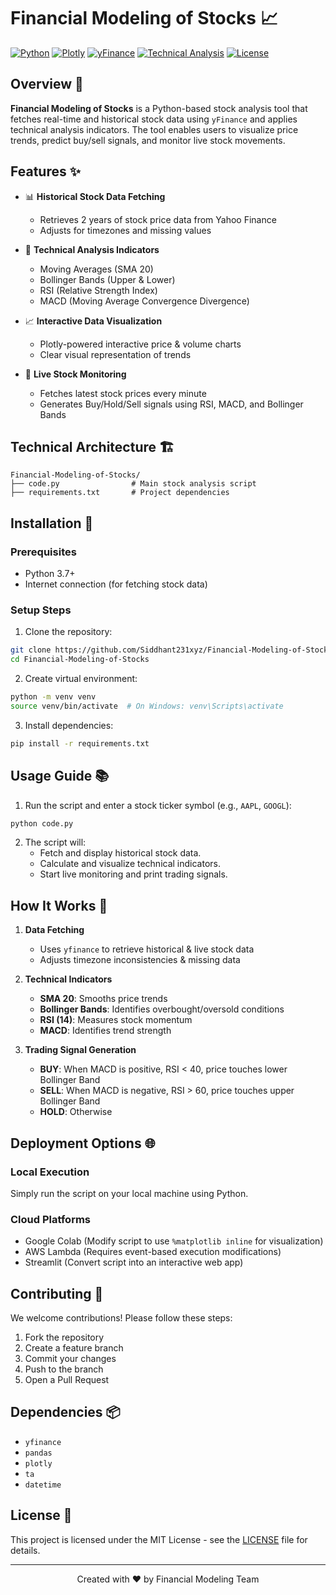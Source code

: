 # Financial Modeling of Stocks 📈

[![Python](https://img.shields.io/badge/Python-3.7+-blue.svg)](https://www.python.org/)
[![Plotly](https://img.shields.io/badge/Plotly-visualization-orange.svg)](https://plotly.com)
[![yFinance](https://img.shields.io/badge/yFinance-data%20fetching-green.svg)](https://pypi.org/project/yfinance/)
[![Technical Analysis](https://img.shields.io/badge/Technical%20Analysis-integrated-red.svg)](https://technical-analysis-library-in-python.readthedocs.io/en/latest/)
[![License](https://img.shields.io/badge/License-MIT-lightgrey.svg)](LICENSE)

## Overview 🎯

**Financial Modeling of Stocks** is a Python-based stock analysis tool that fetches real-time and historical stock data using `yFinance` and applies technical analysis indicators. The tool enables users to visualize price trends, predict buy/sell signals, and monitor live stock movements.

## Features ✨

- 📊 **Historical Stock Data Fetching**
  - Retrieves 2 years of stock price data from Yahoo Finance
  - Adjusts for timezones and missing values

- 🔎 **Technical Analysis Indicators**
  - Moving Averages (SMA 20)
  - Bollinger Bands (Upper & Lower)
  - RSI (Relative Strength Index)
  - MACD (Moving Average Convergence Divergence)

- 📈 **Interactive Data Visualization**
  - Plotly-powered interactive price & volume charts
  - Clear visual representation of trends

- 🔄 **Live Stock Monitoring**
  - Fetches latest stock prices every minute
  - Generates Buy/Hold/Sell signals using RSI, MACD, and Bollinger Bands

## Technical Architecture 🏗️

```
Financial-Modeling-of-Stocks/
├── code.py                # Main stock analysis script
├── requirements.txt       # Project dependencies
```

## Installation 🚀

### Prerequisites

- Python 3.7+
- Internet connection (for fetching stock data)

### Setup Steps

1. Clone the repository:
```bash
git clone https://github.com/Siddhant231xyz/Financial-Modeling-of-Stocks.git
cd Financial-Modeling-of-Stocks
```

2. Create virtual environment:
```bash
python -m venv venv
source venv/bin/activate  # On Windows: venv\Scripts\activate
```

3. Install dependencies:
```bash
pip install -r requirements.txt
```

## Usage Guide 📚

1. Run the script and enter a stock ticker symbol (e.g., `AAPL`, `GOOGL`):
```bash
python code.py
```

2. The script will:
   - Fetch and display historical stock data.
   - Calculate and visualize technical indicators.
   - Start live monitoring and print trading signals.

## How It Works 🔄

1. **Data Fetching**
   - Uses `yfinance` to retrieve historical & live stock data
   - Adjusts timezone inconsistencies & missing data

2. **Technical Indicators**
   - **SMA 20**: Smooths price trends
   - **Bollinger Bands**: Identifies overbought/oversold conditions
   - **RSI (14)**: Measures stock momentum
   - **MACD**: Identifies trend strength

3. **Trading Signal Generation**
   - **BUY**: When MACD is positive, RSI < 40, price touches lower Bollinger Band
   - **SELL**: When MACD is negative, RSI > 60, price touches upper Bollinger Band
   - **HOLD**: Otherwise

## Deployment Options 🌐

### Local Execution
Simply run the script on your local machine using Python.

### Cloud Platforms
- Google Colab (Modify script to use `%matplotlib inline` for visualization)
- AWS Lambda (Requires event-based execution modifications)
- Streamlit (Convert script into an interactive web app)

## Contributing 🤝

We welcome contributions! Please follow these steps:

1. Fork the repository
2. Create a feature branch
3. Commit your changes
4. Push to the branch
5. Open a Pull Request

## Dependencies 📦

- `yfinance`
- `pandas`
- `plotly`
- `ta`
- `datetime`

## License 📝

This project is licensed under the MIT License - see the [LICENSE](LICENSE) file for details.

---

<div align="center">
Created with ❤️ by Financial Modeling Team
</div>

